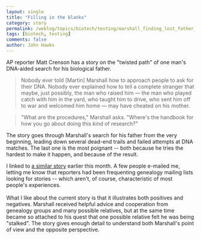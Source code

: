 ```yaml
---
layout: single 
title: "Filling in the blanks" 
category: story
permalink: /weblog/topics/biotech/testing/marshall_finding_lost_father_2007.html
tags: [biotech, testing] 
comments: false 
author: John Hawks 
---
```



<p>
AP reporter Matt Crenson has a story on the "twisted path" of one man's DNA-aided search for his biological father. 
</p>

<blockquote>Nobody ever told [Martin] Marshall how to approach people to ask for their DNA. Nobody ever explained how to tell a complete stranger that maybe, just possibly, the man who raised him &mdash; the man who played catch with him in the yard, who taught him to drive, who sent him off to war and welcomed him home &mdash; may have cheated on his mother.</blockquote>

<blockquote>"What are the procedures," Marshall asks. "Where's the handbook for how you go about doing this kind of research?"</blockquote>

<p>
The story goes through Marshall's search for his father from the very beginning, leading down several dead-end trails and failed attempts at DNA matches. The last one is the most poignant -- both because he tries the hardest to make it happen, and because of the result. 
</p>

<p>
I linked to <a href="http://johnhawks.net/weblog/topics/biotech/testing/genetic_stalkers_harmon_2007.html">a similar story</a> earlier this month. A few people e-mailed me, letting me know that reporters had been frequenting genealogy mailing lists looking for stories -- which aren't, of course, characteristic of most people's experiences. <br />
 <br />
What I like about the current story is that it illustrates both positives and negatives. Marshall received helpful advice and cooperation from genealogy groups and many possible relatives, but at the same time became so attached to his quest that one possible relative felt he was being "stalked". The story gives enough detail to understand both Marshall's point of view and the opposite perspective. 
</p>

